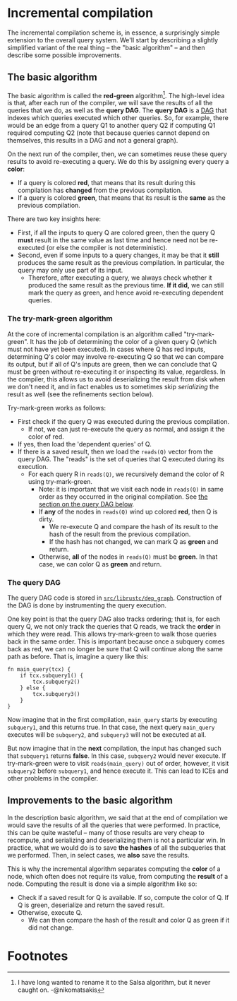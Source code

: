# Incremental compilation

The incremental compilation scheme is, in essence, a surprisingly
simple extension to the overall query system. We'll start by describing
a slightly simplified variant of the real thing – the "basic algorithm" – and then describe
some possible improvements.

## The basic algorithm

The basic algorithm is
called the **red-green** algorithm[^salsa]. The high-level idea is
that, after each run of the compiler, we will save the results of all
the queries that we do, as well as the **query DAG**. The
**query DAG** is a [DAG] that indexes which queries executed which
other queries. So, for example, there would be an edge from a query Q1
to another query Q2 if computing Q1 required computing Q2 (note that
because queries cannot depend on themselves, this results in a DAG and
not a general graph).

[DAG]: https://en.wikipedia.org/wiki/Directed_acyclic_graph

On the next run of the compiler, then, we can sometimes reuse these
query results to avoid re-executing a query. We do this by assigning
every query a **color**:

- If a query is colored **red**, that means that its result during
  this compilation has **changed** from the previous compilation.
- If a query is colored **green**, that means that its result is
  the **same** as the previous compilation.

There are two key insights here:

- First, if all the inputs to query Q are colored green, then the
  query Q **must** result in the same value as last time and hence
  need not be re-executed (or else the compiler is not deterministic).
- Second, even if some inputs to a query changes, it may be that it
  **still** produces the same result as the previous compilation. In
  particular, the query may only use part of its input.
  - Therefore, after executing a query, we always check whether it
    produced the same result as the previous time. **If it did,** we
    can still mark the query as green, and hence avoid re-executing
    dependent queries.
    
### The try-mark-green algorithm

At the core of incremental compilation is an algorithm called
"try-mark-green". It has the job of determining the color of a given
query Q (which must not have yet been executed). In cases where Q has
red inputs, determining Q's color may involve re-executing Q so that
we can compare its output, but if all of Q's inputs are green, then we
can conclude that Q must be green without re-executing it or inspecting
its value, regardless. In the compiler, this allows us to avoid
deserializing the result from disk when we don't need it, and in fact
enables us to sometimes skip *serializing* the result as well
(see the refinements section below).

Try-mark-green works as follows:

- First check if the query Q was executed during the previous compilation.
  - If not, we can just re-execute the query as normal, and assign it the
    color of red.
- If yes, then load the 'dependent queries' of Q.
- If there is a saved result, then we load the `reads(Q)` vector from the
  query DAG. The "reads" is the set of queries that Q executed during
  its execution.
  - For each query R in `reads(Q)`, we recursively demand the color
    of R using try-mark-green.
    - Note: it is important that we visit each node in `reads(Q)` in same order
      as they occurred in the original compilation. See [the section on the query DAG below](#dag).
    - If **any** of the nodes in `reads(Q)` wind up colored **red**, then Q is dirty.
      - We re-execute Q and compare the hash of its result to the hash of the result
        from the previous compilation.
      - If the hash has not changed, we can mark Q as **green** and return.
    - Otherwise, **all** of the nodes in `reads(Q)` must be **green**. In that case,
      we can color Q as **green** and return.

<a name="dag">

### The query DAG

The query DAG code is stored in
[`src/librustc/dep_graph`][dep_graph]. Construction of the DAG is done
by instrumenting the query execution. 

One key point is that the query DAG also tracks ordering; that is, for
each query Q, we not only track the queries that Q reads, we track the
**order** in which they were read.  This allows try-mark-green to walk
those queries back in the same order. This is important because once a subquery comes back as red,
we can no longer be sure that Q will continue along the same path as before.
That is, imagine a query like this:

```rust,ignore
fn main_query(tcx) {
    if tcx.subquery1() {
        tcx.subquery2()
    } else {
        tcx.subquery3()
    }
}
```

Now imagine that in the first compilation, `main_query` starts by
executing `subquery1`, and this returns true. In that case, the next
query `main_query` executes will be `subquery2`, and `subquery3` will
not be executed at all.

But now imagine that in the **next** compilation, the input has
changed such that `subquery1` returns **false**. In this case, `subquery2` would never
execute. If try-mark-green were to visit `reads(main_query)` out of order,
however, it visit `subquery2` before `subquery1`, and hence execute it.
This can lead to ICEs and other problems in the compiler.

[dep_graph]: https://github.com/rust-lang/rust/tree/master/src/librustc/dep_graph

## Improvements to the basic algorithm

In the description basic algorithm, we said that at the end of
compilation we would save the results of all the queries that were
performed.  In practice, this can be quite wasteful – many of those
results are very cheap to recompute, and serializing and deserializing
them is not a particular win. In practice, what we would do is to save
**the hashes** of all the subqueries that we performed. Then, in select cases,
we **also** save the results.

This is why the incremental algorithm separates computing the
**color** of a node, which often does not require its value, from
computing the **result** of a node. Computing the result is done via a simple algorithm
like so:

- Check if a saved result for Q is available. If so, compute the color of Q.
  If Q is green, deserialize and return the saved result.
- Otherwise, execute Q.
  - We can then compare the hash of the result and color Q as green if
    it did not change.

# Footnotes

[^salsa]: I have long wanted to rename it to the Salsa algorithm, but it never caught on. -@nikomatsakis
